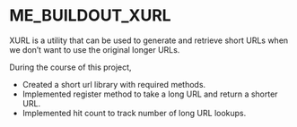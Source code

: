 # ME_BUILDOUT_XURL

XURL is a utility that can be used to generate and retrieve short URLs when we don’t want to use the original longer URLs.

During the course of this project,

<ul>
<li>Created a short url library with required methods.</li>
<li>Implemented register method to take a long URL and return a shorter URL.</li>
<li>Implemented hit count to track number of long URL lookups.</li>
</ul>
